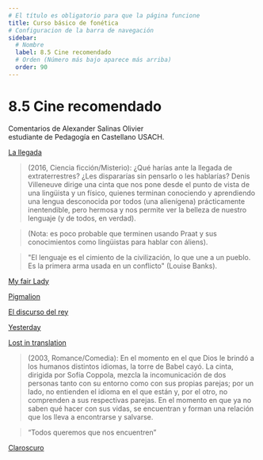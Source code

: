 ```yaml
---
# El título es obligatorio para que la página funcione
title: Curso básico de fonética
# Configuracion de la barra de navegación
sidebar:
  # Nombre
  label: 8.5 Cine recomendado
  # Orden (Número más bajo aparece más arriba)
  order: 90
---
```

# 8.5 Cine recomendado

Comentarios de Alexander Salinas Olivier<br>
estudiante de Pedagogía en Castellano USACH.

[La llegada](https://www.filmaffinity.com/cl/film420650.html) 

> (2016, Ciencia ficción/Misterio):
> ¿Qué harías ante la llegada de extraterrestres? ¿Les dispararías sin pensarlo o les hablarías?
> Denis Villeneuve dirige una cinta que nos pone desde el punto de vista de una lingüista y un físico, quienes terminan conociendo y
 aprendiendo una lengua desconocida por todos (una alienígena) prácticamente inentendible, pero hermosa y nos permite ver la belleza de nuestro lenguaje (y de todos, en verdad).

> (Nota: es poco probable que terminen usando Praat y sus conocimientos como lingüistas para hablar con áliens).

> "El lenguaje es el cimiento de la civilización, lo que une a un pueblo. Es la primera arma usada en un conflicto" (Louise Banks).

[My fair Lady](https://www.filmaffinity.com/cl/film317417.html)

[Pigmalion](https://www.youtube.com/watch?v=QPpXKbg9a80)

[El discurso del rey](https://www.filmaffinity.com/cl/film968462.html)

[Yesterday](https://www.filmaffinity.com/cl/film476862.html)

[Lost in translation](https://www.filmaffinity.com/cl/film587836.html)

> (2003, Romance/Comedia):
> En el momento en el que Dios le brindó a los humanos distintos idiomas, la torre de Babel cayó.
> La cinta, dirigida por Sofía Coppola, mezcla la incomunicación de dos personas tanto con su entorno como con sus propias parejas; por un  lado, no entienden el idioma en el que están y, por el otro, no comprenden a sus respectivas parejas. En el momento en que ya no saben qué hacer con sus vidas, se encuentran y forman una relación que los lleva a encontrarse y salvarse.

> “Todos queremos que nos encuentren”

[Claroscuro](https://periodicoirreverentes.org/2017/07/03/claroscuro/)

